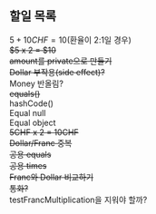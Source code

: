 ## 할일 목록

$5 + 10CHF = 10$(환율이 2:1일 경우)   
~~$5 x 2 = $10~~   
~~amount를 private으로 만들기~~   
~~Dollar 부작용(side effect)?~~   
Money 반올림?   
~~equals()~~   
hashCode()   
Equal null   
Equal object   
~~5CHF x 2 = 10CHF~~   
~~Dollar/Franc 중복~~   
~~공용 equals~~   
~~공용 times~~   
~~Franc와 Dollar 비교하기~~   
~~통화?~~   
testFrancMultiplication을 지워야 할까?

